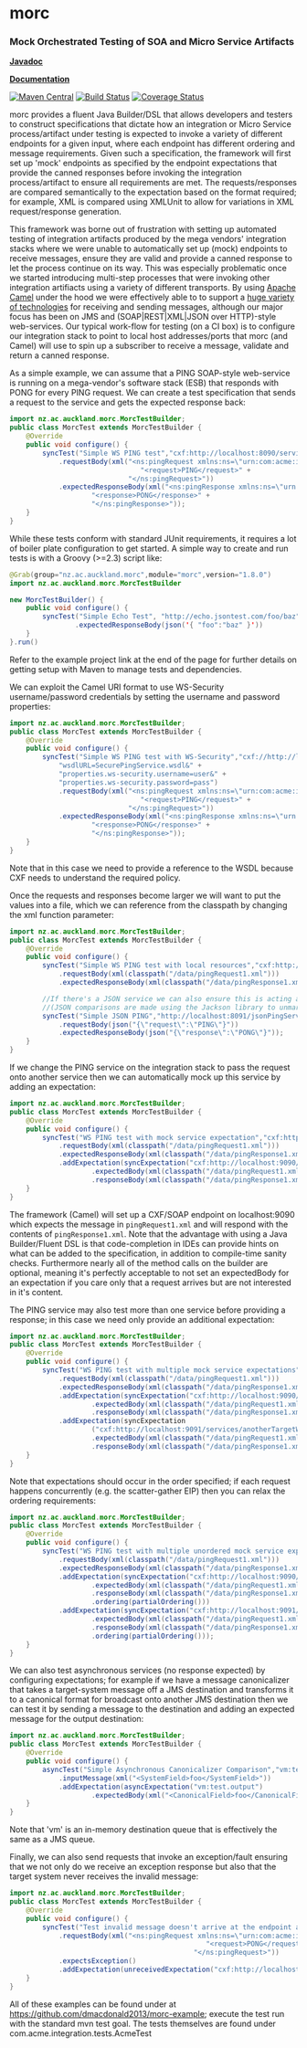 morc
==================================================
### Mock Orchestrated Testing of SOA and Micro Service Artifacts

**[Javadoc](http://uoa-group-applications.github.io/morc/apidocs/)**

**[Documentation](https://github.com/uoa-group-applications/morc/wiki)**

[![Maven Central](https://maven-badges.herokuapp.com/maven-central/nz.ac.auckland.morc/morc/badge.svg)](https://maven-badges.herokuapp.com/maven-central/nz.ac.auckland.morc/morc) [![Build Status](https://travis-ci.org/uoa-group-applications/morc.png)](http://travis-ci.org/uoa-group-applications/morc) [![Coverage Status](https://coveralls.io/repos/uoa-group-applications/morc/badge.png?branch=master)](https://coveralls.io/r/uoa-group-applications/morc?branch=master)

morc provides a fluent Java Builder/DSL that allows developers and testers to construct specifications that dictate how an integration or Micro Service process/artifact under testing is expected to invoke a variety of different endpoints for a given input, where each endpoint has different ordering and message requirements. Given such a specification, the framework will first set up 'mock' endpoints as specified by the endpoint expectations that provide the canned responses before invoking the integration process/artifact to ensure all requirements are met. The requests/responses are compared semantically to the expectation based on the format required; for example, XML is compared using XMLUnit to allow for variations in XML request/response generation.

This framework was borne out of frustration with setting up automated testing of integration artifacts produced by the mega vendors' integration stacks where we were unable to automatically set up (mock) endpoints to receive messages, ensure they are valid and provide a canned response to let the process continue on its way. This was especially problematic once we started introducing multi-step processes that were invoking other integration artifiacts using a variety of different transports. By using [Apache Camel](http://camel.apache.org/) under the hood we were effectively able to to support a [huge variety of technologies](http://camel.apache.org/components.html) for receiving and sending messages, although our major focus has been on JMS and (SOAP|REST|XML|JSON over HTTP)-style web-services. Our typical work-flow for testing (on a CI box) is to configure our integration stack to point to local host addresses/ports that morc (and Camel) will use to spin up a subscriber to receive a message, validate and return a canned response.

As a simple example, we can assume that a PING SOAP-style web-service is running on a mega-vendor's software stack (ESB) that responds with PONG for every PING request. We can create a test specification that sends a request to the service and gets the expected response back:
```java
import nz.ac.auckland.morc.MorcTestBuilder;
public class MorcTest extends MorcTestBuilder {
    @Override
    public void configure() {
        syncTest("Simple WS PING test","cxf:http://localhost:8090/services/pingService")
            .requestBody(xml("<ns:pingRequest xmlns:ns=\"urn:com:acme:integration:wsdl:pingservice\">" +
                                "<request>PING</request>" +
                             "</ns:pingRequest>"))
            .expectedResponseBody(xml("<ns:pingResponse xmlns:ns=\"urn:com:acme:integration:wsdl:pingservice\">" +
                    "<response>PONG</response>" +
                    "</ns:pingResponse>"));
    }
}
```

While these tests conform with standard JUnit requirements, it requires a lot of boiler plate configuration to get started. A simple way to create and run tests is with a Groovy (>=2.3) script like:
```java
@Grab(group="nz.ac.auckland.morc",module="morc",version="1.8.0")
import nz.ac.auckland.morc.MorcTestBuilder

new MorcTestBuilder() {
    public void configure() {
        syncTest("Simple Echo Test", "http://echo.jsontest.com/foo/baz")
                .expectedResponseBody(json('{ "foo":"baz" }'))
    }
}.run()
```
Refer to the example project link at the end of the page for further details on getting setup with Maven to manage tests and dependencies.

We can exploit the Camel URI format to use WS-Security username/password credentials by setting the username and
password properties:
```java
import nz.ac.auckland.morc.MorcTestBuilder;
public class MorcTest extends MorcTestBuilder {
    @Override
    public void configure() {
        syncTest("Simple WS PING test with WS-Security","cxf://http://localhost:8090/services/securePingService?" +
            "wsdlURL=SecurePingService.wsdl&" +
            "properties.ws-security.username=user&" +
            "properties.ws-security.password=pass")
            .requestBody(xml("<ns:pingRequest xmlns:ns=\"urn:com:acme:integration:wsdl:pingservice\">" +
                                "<request>PING</request>" +
                             "</ns:pingRequest>"))
            .expectedResponseBody(xml("<ns:pingResponse xmlns:ns=\"urn:com:acme:integration:wsdl:pingservice\">" +
                    "<response>PONG</response>" +
                    "</ns:pingResponse>"));
    }
}
```
Note that in this case we need to provide a reference to the WSDL because CXF needs to understand the required policy.

Once the requests and responses become larger we will want to put the values into a file, which we can reference from the classpath by changing the xml function parameter:
```java
import nz.ac.auckland.morc.MorcTestBuilder;
public class MorcTest extends MorcTestBuilder {
    @Override
    public void configure() {
        syncTest("Simple WS PING test with local resources","cxf:http://localhost:8090/services/pingService")
            .requestBody(xml(classpath("/data/pingRequest1.xml")))
            .expectedResponseBody(xml(classpath("/data/pingResponse1.xml")));

        //If there's a JSON service we can also ensure this is acting appropriately
        //(JSON comparisons are made using the Jackson library to unmarshal and compare each value)
        syncTest("Simple JSON PING","http://localhost:8091/jsonPingService")
            .requestBody(json("{\"request\":\"PING\"}"))
            .expectedResponseBody(json("{\"response\":\"PONG\"}"));
    }
}
```


If we change the PING service on the integration stack to pass the request onto another service then we can automatically mock up this service by adding an expectation:
```java
import nz.ac.auckland.morc.MorcTestBuilder;
public class MorcTest extends MorcTestBuilder {
    @Override
    public void configure() {
        syncTest("WS PING test with mock service expectation","cxf:http://localhost:8090/services/pingServiceProxy")
            .requestBody(xml(classpath("/data/pingRequest1.xml")))
            .expectedResponseBody(xml(classpath("/data/pingResponse1.xml")))
            .addExpectation(syncExpectation("cxf:http://localhost:9090/services/targetWS?wsdlURL=PingService.wsdl")
                    .expectedBody(xml(classpath("/data/pingRequest1.xml")))
                    .responseBody(xml(classpath("/data/pingResponse1.xml"))));
    }
}
```
The framework (Camel) will set up a CXF/SOAP endpoint on localhost:9090 which expects the message in `pingRequest1.xml` and will respond with the contents of `pingResponse1.xml`. Note that the advantage with using a Java Builder/Fluent DSL is that code-completion in IDEs can provide hints on what can be added to the specification, in addition to compile-time sanity checks. Furthermore nearly all of the method calls on the builder are optional, meaning it's perfectly acceptable to not set an expectedBody for an expectation if you care only that a request arrives but are not interested in it's content.

The PING service may also test more than one service before providing a response; in this case we need only provide an additional expectation:
```java
import nz.ac.auckland.morc.MorcTestBuilder;
public class MorcTest extends MorcTestBuilder {
    @Override
    public void configure() {
        syncTest("WS PING test with multiple mock service expectations","cxf:http://localhost:8090/services/pingServiceMultiProxy")
            .requestBody(xml(classpath("/data/pingRequest1.xml")))
            .expectedResponseBody(xml(classpath("/data/pingResponse1.xml")))
            .addExpectation(syncExpectation("cxf:http://localhost:9090/services/targetWS?wsdlURL=PingService.wsdl")
                    .expectedBody(xml(classpath("/data/pingRequest1.xml")))
                    .responseBody(xml(classpath("/data/pingResponse1.xml"))))
            .addExpectation(syncExpectation
                    ("cxf:http://localhost:9091/services/anotherTargetWS?wsdlURL=PingService.wsdl")
                    .expectedBody(xml(classpath("/data/pingRequest1.xml")))
                    .responseBody(xml(classpath("/data/pingResponse1.xml"))));
    }
}
```
Note that expectations should occur in the order specified; if each request happens concurrently (e.g. the scatter-gather EIP) then you can relax the ordering requirements:
```java
import nz.ac.auckland.morc.MorcTestBuilder;
public class MorcTest extends MorcTestBuilder {
    @Override
    public void configure() {
        syncTest("WS PING test with multiple unordered mock service expectations","cxf:http://localhost:8090/services/pingServiceMultiProxyUnordered")
            .requestBody(xml(classpath("/data/pingRequest1.xml")))
            .expectedResponseBody(xml(classpath("/data/pingResponse1.xml")))
            .addExpectation(syncExpectation("cxf:http://localhost:9090/services/targetWS?wsdlURL=PingService.wsdl")
                    .expectedBody(xml(classpath("/data/pingRequest1.xml")))
                    .responseBody(xml(classpath("/data/pingResponse1.xml")))
                    .ordering(partialOrdering()))
            .addExpectation(syncExpectation("cxf:http://localhost:9091/services/anotherTargetWS?wsdlURL=PingService.wsdl")
                    .expectedBody(xml(classpath("/data/pingRequest1.xml")))
                    .responseBody(xml(classpath("/data/pingResponse1.xml")))
                    .ordering(partialOrdering()));
    }
}
```

We can also test asynchronous services (no response expected) by configuring expectations; for example if we have a message canonicalizer that takes a target-system message off a JMS destination and transforms it to a canonical format for broadcast onto another JMS destination then we can test it by sending a message to the destination and adding an expected message for the output destination:
```java
import nz.ac.auckland.morc.MorcTestBuilder;
public class MorcTest extends MorcTestBuilder {
    @Override
    public void configure() {
        asyncTest("Simple Asynchronous Canonicalizer Comparison","vm:test.input")
            .inputMessage(xml("<SystemField>foo</SystemField>"))
            .addExpectation(asyncExpectation("vm:test.output")
                    .expectedBody(xml("<CanonicalField>foo</CanonicalField>")));
    }
}
```
Note that 'vm' is an in-memory destination queue that is effectively the same as a JMS queue.

Finally, we can also send requests that invoke an exception/fault ensuring that we not only do we receive an exception response but also that the target system never receives the invalid message:
```java
import nz.ac.auckland.morc.MorcTestBuilder;
public class MorcTest extends MorcTestBuilder {
    @Override
    public void configure() {
        syncTest("Test invalid message doesn't arrive at the endpoint and returns exception","cxf:http://localhost:8090/services/pingServiceProxy")
            .requestBody(xml("<ns:pingRequest xmlns:ns=\"urn:com:acme:integration:wsdl:pingservice\">" +
                                                "<request>PONG</request>" +
                                             "</ns:pingRequest>"))
            .expectsException()
            .addExpectation(unreceivedExpectation("cxf:http://localhost:9090/services/targetWS?wsdlURL=PingService.wsdl"));
    }
}
```

All of these examples can be found under at https://github.com/dmacdonald2013/morc-example; execute the test run with the standard mvn test goal. The tests themselves are found under com.acme.integration.tests.AcmeTest
